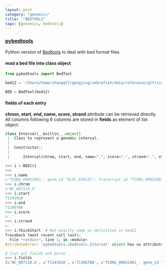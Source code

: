 ```yaml
---
layout: post
category: "genomics"
title:  "BEDTOOLS"
tags: [genomics, bedtools]
---
```


### [pybedtools](https://daler.github.io/pybedtools/index.html)

Python version of [Bedtools](https://bedtools.readthedocs.io/en/latest/index.html) to deal with bed format files.

#### read a bed file into class object

```python
from pybedtools import BedTool

bed12 = '/Share/home/zhangqf7/gongjing/zebrafish/data/reference/gtf/xiongtl/Delete_coding_danRer_merge_transcript.200.bed'

BED = BedTool(bed12)
```

#### fields of each entry

**chrom, start, end, name, score, strand** attribute can be retrieved directly. All columns following 6 columns are stored in **fields** as element of list object.

```python
class Interval(__builtin__.object)
 |  Class to represent a genomic interval.
 |
 |  Constructor::
 |
 |      Interval(chrom, start, end, name=".", score=".", strand=".", otherfields=None)
```

```python
>>> i = BED[0]
>>>
>>> i.name
u'TCONS_00052481_- gene_id "XLOC_019131"; transcript_id "TCONS_00052481"; exon_number "8"; oId "CPAT16329"; tss_id "TSS29925";'
>>> i.chrom
u'NC_007118.6'
>>> i.start
71143916
>>> i.end
71166706
>>> i.score
u'.'
>>> i.strand
u'-'
>>> i.thickStart  # Not exactly same as definition in bed12 
Traceback (most recent call last):
  File "<stdin>", line 1, in <module>
AttributeError: 'pybedtools.cbedtools.Interval' object has no attribute 'thickStart'

# list all fields and parse
>>> i.fields
[u'NC_007118.6', u'71143916', u'71166706', u'TCONS_00052481_- gene_id "XLOC_019131"; transcript_id "TCONS_00052481"; exon_number "8"; oId "CPAT16329"; tss_id "TSS29925";', u'.', u'-', u'.', u'.', u'.', u'8', u'888,101,130,221,36,107,1981,24', u'0,1065,1568,2078,3812,16675,18264,22766']
```
